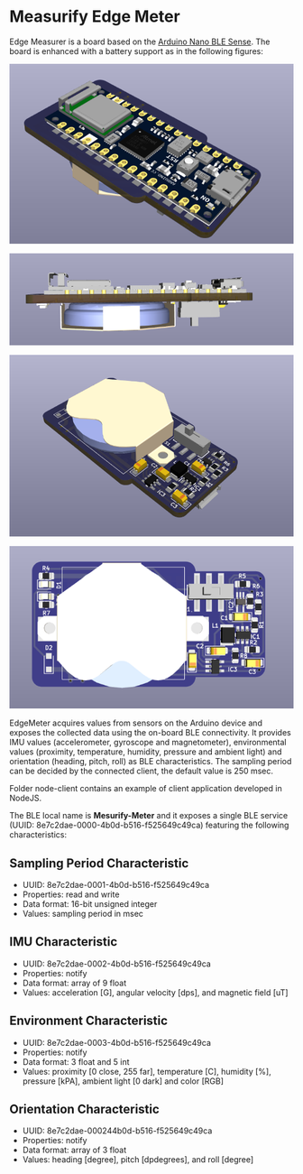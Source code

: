 # Measurify Edge Meter

Edge Measurer is a board based on the [Arduino Nano BLE Sense](https://store.arduino.cc/products/nano-33-ble-sense-rev2?gclid=CjwKCAjwuqiiBhBtEiwATgvixP9YZH3kv_W2rU_MNzxRqpEtBDAPsVifqHgtA1YfRTseUCstFRrMhBoCzdEQAvD_BwE). The board is enhanced with a battery support as in the following figures:

![EdegeMeter](figures/bot_left.png)

![EdegeMeter](figures/side.png)

![EdegeMeter](figures/top_left.png)

![EdegeMeter](figures/top.png)

EdgeMeter acquires values from sensors on the Arduino device and exposes the collected data using the on-board BLE connectivity. It provides IMU values (accelerometer, gyroscope and magnetometer), environmental values (proximity, temperature, humidity, pressure and ambient light) and orientation (heading, pitch, roll) as BLE characteristics. The sampling period can be decided by the connected client, the default value is 250 msec.

Folder node-client contains an example of client application developed in NodeJS.

The BLE local name is **Mesurify-Meter** and it exposes a single BLE service (UUID: 8e7c2dae-0000-4b0d-b516-f525649c49ca) featuring the following characteristics:

## Sampling Period Characteristic

- UUID: 8e7c2dae-0001-4b0d-b516-f525649c49ca
- Properties: read and write
- Data format: 16-bit unsigned integer
- Values: sampling period in msec

## IMU Characteristic

- UUID: 8e7c2dae-0002-4b0d-b516-f525649c49ca
- Properties: notify
- Data format: array of 9 float
- Values: acceleration [G], angular velocity [dps], and magnetic field [uT]

## Environment Characteristic

- UUID: 8e7c2dae-0003-4b0d-b516-f525649c49ca
- Properties: notify
- Data format: 3 float and 5 int
- Values: proximity [0 close, 255 far], temperature [C], humidity [%], pressure [kPA], ambient light [0 dark] and color [RGB]

## Orientation Characteristic

- UUID: 8e7c2dae-000244b0d-b516-f525649c49ca
- Properties: notify
- Data format: array of 3 float
- Values: heading [degree], pitch [dpdegrees], and roll [degree]
